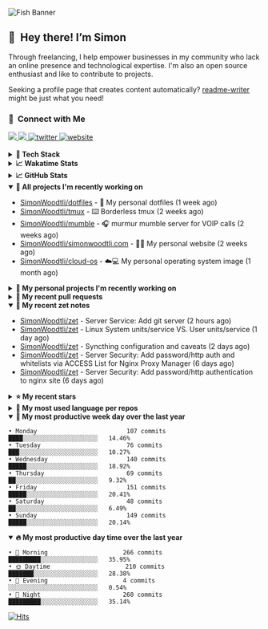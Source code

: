 ![Fish Banner](assets/fish.webp)

## 👋 &nbsp;Hey there! I’m Simon

Through freelancing, I help empower businesses in my community who lack
an online presence and technological expertise. I'm also an open source
enthusiast and like to contribute to projects.

Seeking a profile page that creates content automatically?
[readme-writer] might be just what you need!

### 🤝 &nbsp;Connect with Me

<div align="left">
<a href="https://linkedin.com/in/simonwoodtli" target="_blank">
<img src="https://img.shields.io/badge/linkedin-1E77B5?style=for-the-badge&logo=linkedin&logoColor=white alt=linkedin" />
</a>
<a href="https://github.com/simonwoodtli" target="_blank">
<img src="https://img.shields.io/badge/github-24292E?style=for-the-badge&logo=github&logoColor=white alt=github" />
</a>
<a href="https://twitter.com/simonwoodtlidev" target="_blank">
<img src="https://img.shields.io/badge/twitter-26a7de?style=for-the-badge&logo=twitter&logoColor=white" alt="twitter"/>
</a>
<a href="https://simonwoodtli.com" target="_blank">
<img src="https://img.shields.io/badge/website-E2925F?style=for-the-badge&logo=google-chrome&logoColor=white" alt="website"/>
</a>
</div>
<br/>


<details>
  <summary><b>🧰 Tech Stack</b></summary>
  <div align="center">
  <a href="https://skillicons.dev" target="_blank">
  <img src="https://skillicons.dev/icons?i=js,html,css,bash,python,go,postgresql,docker,vim,linux" alt="JavaScript, HTML, CSS, Bash, Python, Go, PostgreSQL, Docker, Vim,
  Linux">
  </a>
  </div>
</details>

<details>
  <summary><b>📈 Wakatime Stats</b></summary>
  <p align="center"><a href="https://wakatime.com/@SimonWoodtli">
  <img align="center" width="400" height="300" src="https://wakatime.com/share/@SimonWoodtli/7761bcef-e104-47d9-912a-dfd6bf08868b.svg" />
  </a>
  <a href="https://wakatime.com/@SimonWoodtli">
  <img align="center" width="400" height="300" src="https://wakatime.com/share/@SimonWoodtli/341953df-6a40-47b7-8220-ace4eabe0a17.svg" />
  </a></p>

  <h4><b>💬 I've been working with the following languages over the last 7 days</b></h4>

```
• Markdown                       13 hrs 49 mins                 █████████████████░░░░░░░░   66.27%
• YAML                           4 hrs 58 mins                  ██████░░░░░░░░░░░░░░░░░░░   23.84%
• Bash                           51 mins                        █░░░░░░░░░░░░░░░░░░░░░░░░   4.13%
• Other                          36 mins                        █░░░░░░░░░░░░░░░░░░░░░░░░   2.95%
• conf                           15 mins                        ░░░░░░░░░░░░░░░░░░░░░░░░░   1.22%
• sh                             9 mins                         ░░░░░░░░░░░░░░░░░░░░░░░░░   0.76%
• INI                            9 mins                         ░░░░░░░░░░░░░░░░░░░░░░░░░   0.75%
• sshconfig                      0 secs                         ░░░░░░░░░░░░░░░░░░░░░░░░░   0.08%
```

  <h4>👷 I've been working on the following projects over the last 7 days</h4>

```
• Unknown Project                10 hrs 53 mins                 █████████████░░░░░░░░░░░░   52.16%
• zet                            6 hrs 9 mins                   ███████░░░░░░░░░░░░░░░░░░   29.54%
• Private                        3 hrs 4 mins                   ████░░░░░░░░░░░░░░░░░░░░░   14.71%
• cloud-os                       22 mins                        ░░░░░░░░░░░░░░░░░░░░░░░░░   1.8%
• dotfiles                       22 mins                        ░░░░░░░░░░░░░░░░░░░░░░░░░   1.79%
```

  <h4><b>🛠️ I've been working with the following editors over the last 7 days</b></h4>

```
• Vim                            20 hrs 51 mins                 █████████████████████████   100%
```

  <h4><b>💻 I've been working with the following operating systems over the last 7 days</b></h4>

```
• Linux                          20 hrs 51 mins                 █████████████████████████   100%
```

</details>

<details>
  <summary><b>📈 GitHub Stats</b></summary>
  <div align="center">
  <a href="https://github.com/anuraghazra/github-readme-stats"> 
  <img src="https://github-readme-stats.vercel.app/api?username=simonwoodtli&theme=onedark&show_icons=true&hide_rank=true&custom_title=Stats&count_private=true&hide_border=true&hide=issues&line_height=24&bg_color=0d1117" alt="Github Stats">
  <img src="https://github-readme-stats.vercel.app/api/top-langs/?username=simonwoodtli&layout=compact&theme=onedark&count_private=true&hide_border=true&bg_color=0d1117" alt="Top Langs">
  </a>
  </div>
</details>

<details open="">
  <summary><b>👷 All projects I'm recently working on</b></summary>

* [SimonWoodtli/dotfiles](https://github.com/SimonWoodtli/dotfiles) - 🏡 My personal dotfiles (1 week ago)
* [SimonWoodtli/tmux](https://github.com/SimonWoodtli/tmux) - ⌨️ Borderless tmux (2 weeks ago)
* [SimonWoodtli/mumble](https://github.com/SimonWoodtli/mumble) - 🎧 murmur mumble server for VOIP calls (2 weeks ago)
* [SimonWoodtli/simonwoodtli.com](https://github.com/SimonWoodtli/simonwoodtli.com) - 👨‍💻 My personal website (2 weeks ago)
* [SimonWoodtli/cloud-os](https://github.com/SimonWoodtli/cloud-os) - ☁️💻 My personal operating system image (1 month ago)

</details>
<details>
  <summary><b>🌱 My personal projects I'm recently working on</b></summary>

* [SimonWoodtli/dotfiles](https://github.com/SimonWoodtli/dotfiles) - 🏡 My personal dotfiles (1 week ago)
* [SimonWoodtli/tmux](https://github.com/SimonWoodtli/tmux) - ⌨️ Borderless tmux (2 weeks ago)
* [SimonWoodtli/mumble](https://github.com/SimonWoodtli/mumble) - 🎧 murmur mumble server for VOIP calls (2 weeks ago)
* [SimonWoodtli/simonwoodtli.com](https://github.com/SimonWoodtli/simonwoodtli.com) - 👨‍💻 My personal website (2 weeks ago)
* [SimonWoodtli/cloud-os](https://github.com/SimonWoodtli/cloud-os) - ☁️💻 My personal operating system image (1 month ago)

</details>
<details>
  <summary><b>🔨 My recent pull requests</b></summary>

* [feat: add wireguard-generate-keys script](https://github.com/SimonWoodtli/dotfiles-old/pull/14) on [SimonWoodtli/dotfiles-old](https://github.com/SimonWoodtli/dotfiles-old) (16 months ago)
* [feat: add video-to-gif script](https://github.com/SimonWoodtli/dotfiles-old/pull/13) on [SimonWoodtli/dotfiles-old](https://github.com/SimonWoodtli/dotfiles-old) (16 months ago)
* [feat: add spoof-mac-linux script](https://github.com/SimonWoodtli/dotfiles-old/pull/12) on [SimonWoodtli/dotfiles-old](https://github.com/SimonWoodtli/dotfiles-old) (16 months ago)
* [feat: add sp-tmux script](https://github.com/SimonWoodtli/dotfiles-old/pull/11) on [SimonWoodtli/dotfiles-old](https://github.com/SimonWoodtli/dotfiles-old) (16 months ago)
* [feat: add sp script](https://github.com/SimonWoodtli/dotfiles-old/pull/10) on [SimonWoodtli/dotfiles-old](https://github.com/SimonWoodtli/dotfiles-old) (16 months ago)

</details>
<details open="">
  <summary><b>📝 My recent zet notes</b></summary>

* [SimonWoodtli/zet](https://github.com/SimonWoodtli/zet/tree/762b474b52ffcfa19be8ffe9fd64a7ded4568d48/20240125165554) - Server Service: Add git server (2 hours ago)
* [SimonWoodtli/zet](https://github.com/SimonWoodtli/zet/tree/66e093378d08383f2f536175afba43c16430ea9a/20240125154231) - Linux System units/service VS. User units/service (1 day ago)
* [SimonWoodtli/zet](https://github.com/SimonWoodtli/zet/tree/e5db021f7925acf557b7bb893f9007bda4a2f462/20240124232458) - Syncthing configuration and caveats (2 days ago)
* [SimonWoodtli/zet](https://github.com/SimonWoodtli/zet/tree/4776d4113a5b05e300ad9ebd5da5961078c04f77/20240120233728) - Server Security: Add password/http auth and whitelists via ACCESS List for Nginx Proxy Manager (6 days ago)
* [SimonWoodtli/zet](https://github.com/SimonWoodtli/zet/tree/611dd00f3c3568e18cd65bab396a6cf70c318d5b/20240108005229) - Server Security: Add password/http authentication to nginx site (6 days ago)

</details>
<details>
  <summary><b>⭐ My recent stars</b></summary>

* [progit/progit2](https://github.com/progit/progit2) - Pro Git 2nd Edition (1 hours ago)
* [MichaIng/DietPi](https://github.com/MichaIng/DietPi) - Lightweight justice for your single-board computer! (2 weeks ago)
* [mumble-voip/mumble](https://github.com/mumble-voip/mumble) - Mumble is an open-source, low-latency, high quality voice chat software. (2 weeks ago)
* [bigskysoftware/htmx](https://github.com/bigskysoftware/htmx) - </> htmx - high power tools for HTML (1 month ago)
* [CloudCannon/pagefind](https://github.com/CloudCannon/pagefind) - Static low-bandwidth search at scale (1 month ago)

</details>
<details>
  <summary><b>💬 My most used language per repos</b></summary>

```
• Shell                          16 repos                       ███████████████████░░░░░░   76.19%
• JavaScript                     1 repo                         █░░░░░░░░░░░░░░░░░░░░░░░░   4.76%
• CSS                            2 repos                        ██░░░░░░░░░░░░░░░░░░░░░░░   9.52%
• Nix                            1 repo                         █░░░░░░░░░░░░░░░░░░░░░░░░   4.76%
• HTML                           1 repo                         █░░░░░░░░░░░░░░░░░░░░░░░░   4.76%
```

</details>
<details open="">
  <summary><b>📆 My most productive week day over the last year</b></summary>

```
• Monday                         107 commits                    ████░░░░░░░░░░░░░░░░░░░░░   14.46%
• Tuesday                        76 commits                     ███░░░░░░░░░░░░░░░░░░░░░░   10.27%
• Wednesday                      140 commits                    █████░░░░░░░░░░░░░░░░░░░░   18.92%
• Thursday                       69 commits                     ██░░░░░░░░░░░░░░░░░░░░░░░   9.32%
• Friday                         151 commits                    █████░░░░░░░░░░░░░░░░░░░░   20.41%
• Saturday                       48 commits                     ██░░░░░░░░░░░░░░░░░░░░░░░   6.49%
• Sunday                         149 commits                    █████░░░░░░░░░░░░░░░░░░░░   20.14%
```

</details>
<details open="">
  <summary><b>🔥 My most productive day time over the last year</b></summary>

```
• 🌅 Morning                     266 commits                    █████████░░░░░░░░░░░░░░░░   35.95%
• 🌞 Daytime                     210 commits                    ███████░░░░░░░░░░░░░░░░░░   28.38%
• 🌇 Evening                     4 commits                      ░░░░░░░░░░░░░░░░░░░░░░░░░   0.54%
• 🌃 Night                       260 commits                    █████████░░░░░░░░░░░░░░░░   35.14%
```

</details>

[![Hits](https://hits.seeyoufarm.com/api/count/incr/badge.svg?url=https%3A%2F%2Fgithub.com%2Fsimonwoodtli&count_bg=%23689D6A&title_bg=%23282828&icon=&icon_color=%23E7E7E7&title=views+%28today+%2F+total%29&edge_flat=false)](https://hits.seeyoufarm.com)

[readme-writer]: <https://github.com/SimonWoodtli/readme-writer>
